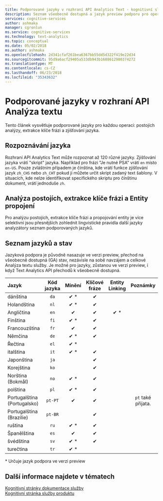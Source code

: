 ```yaml
---
title: Podporované jazyky v rozhraní API Analytics Text - kognitivní služeb Azure | Microsoft Docs
description: Seznam všeobecně dostupná a jazyk preview podporu pro operace rozhraní API Analytics Text. Platí pro analýzy postojích, extrakce klíče frázi a zjišťování jazyka.
services: cognitive-services
author: ashmaka
manager: cgronlun
ms.service: cognitive-services
ms.technology: text-analytics
ms.topic: conceptual
ms.date: 05/02/2018
ms.author: ashmaka
ms.openlocfilehash: 2d341cfaf261bea6367bb55dd5d322f419e22d34
ms.sourcegitcommit: 95d9a6acf29405a533db943b1688612980374272
ms.translationtype: MT
ms.contentlocale: cs-CZ
ms.lasthandoff: 06/23/2018
ms.locfileid: "35343632"
---
```

# <a name="supported-languages-in-the-text-analytics-api"></a>Podporované jazyky v rozhraní API Analýza textu

Tento článek vysvětluje podporované jazyky pro každou operaci: postojích analýzy, extrakce klíče frázi a zjišťování jazyka.

## <a name="language-detection"></a>Rozpoznávání jazyka

Rozhraní API Analytics Text může rozpoznat až 120 různé jazyky. Zjišťování jazyka vrátí "skript" jazyka. Například pro frázi "Je nutné PSA" vrátí `en` místo `en-US`. Pouze zvláštním případem je čínština, kde vrátí funkce zjišťování jazyk `zh_CHS` nebo `zh_CHT` pokud ji můžete určit skript zadaný text šablony. V situacích, kde nelze identifikovat specifického skriptu pro čínštinu dokument, vrátí jednoduše `zh`.

## <a name="sentiment-analysis-key-phrase-extraction-and-entity-linking"></a>Analýza postojích, extrakce klíče frázi a Entity propojení

Pro analýzu postojích, extrakce klíče frázi a propojování entity je více selektivní jsou přesnějších zohlednit lingvistické pravidla další jazyky analyzátory seznam podporovaných jazyků.

## <a name="language-list-and-status"></a>Seznam jazyků a stav

Jazyková podpora je původně nasazuje ve verzi preview, přechod na všeobecně dostupná (GA) stav, nezávisle na sobě navzájem a celkové Analýza textu služby. Je možné pro jazyky, zůstanou ve verzi preview, i když Text Analytics API přechodů k všeobecně dostupná.

| Jazyk    | Kód jazyka | Mínění | Klíčové fráze | Entity Linking |   Poznámky  |
|:----------- |:-------------:|:---------:|:-----------:|:-----------:|:-----------:
| dánština      | `da`          | ✔ \*     | ✔           |             |     |
| Holandština       | `nl`          | ✔ \*     | ✔          |             |     |
| Angličtina     | `en`          | ✔        | ✔           |  ✔ \*   |      |
| Finština     | `fi`          | ✔ \*     | ✔           |             |     |
| Francouzština      | `fr`          | ✔        | ✔           |             |     |
| Němčina      | `de`          | ✔ \*     | ✔           |            |     |
| Řečtina       | `el`          | ✔ \*     |             |            |     |
| italština     | `it`          | ✔ \*     | ✔           |             |     |
| Japonština    | `ja`          |          | ✔           |            |     |
| Korejština      | `ko`          |          | ✔           |            |     |
| Norština (Bokmål) | `no`          | ✔ \*     |  ✔          |             |     |
| polština      | `pl`          | ✔ \*     |  ✔          |             |     |
| Portugalština (Portugalsko) | `pt-PT`| ✔        |  ✔          |       |`pt` také přijata.|
| Portugalština (Brazílie)   | `pt-BR`|          |  ✔   |         |     |
| ruština     | `ru`          | ✔ \*     | ✔           |             |     |
| Španělština     | `es`          | ✔        | ✔           |     |     |
| švédština     | `sv`          | ✔ \*     | ✔           |             |     |
| turečtina     | `tr`          | ✔ \*     |             |             |     |

\* Určuje jazyk podpora ve verzi preview

## <a name="see-also"></a>Další informace najdete v tématech

[Kognitivní stránky dokumentace služby](https://docs.microsoft.com/azure/cognitive-services/)   
[Kognitivní stránka služby produktu](https://azure.microsoft.com/services/cognitive-services/)
